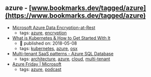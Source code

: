 azure - [www.bookmarks.dev/tagged/azure](https://www.bookmarks.dev/tagged/azure) 
---
* [Microsoft Azure Data Encryption-at-Rest](https://docs.microsoft.com/en-us/azure/security/azure-security-encryption-atrest)
    * tags: [azure](../tags/azure.md), [encryption](../tags/encryption.md)
* [What is Kubernetes & How to Get Started With It ](https://blog.risingstack.com/what-is-kubernetes-how-to-get-started/)
    * :calendar: published on: 2018-05-08
    * tags: [kubernetes](../tags/kubernetes.md), [azure](../tags/azure.md), [osx](../tags/osx.md)
* [Multi-tenant SaaS patterns - Azure SQL Database](https://docs.microsoft.com/en-us/azure/sql-database/saas-tenancy-app-design-patterns)
    * tags: [architecture](../tags/architecture.md), [azure](../tags/azure.md), [cloud](../tags/cloud.md), [multi-tenant](../tags/multi-tenant.md)
* [Azure Friday | Microsoft](http://friday.azure.com/)
    * tags: [azure](../tags/azure.md), [podcast](../tags/podcast.md)
